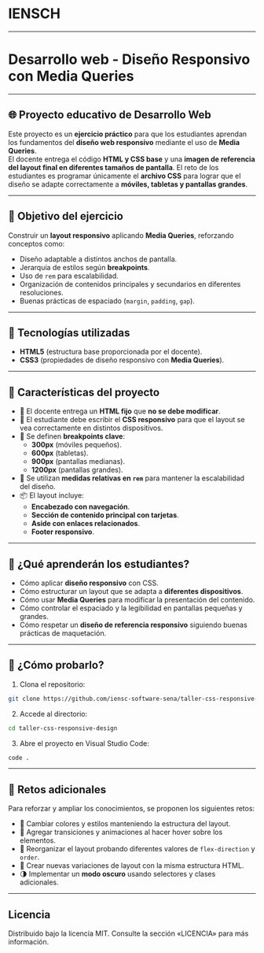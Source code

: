 # IENSCH  

---

# Desarrollo web - Diseño Responsivo con Media Queries  

---

## 🌐 Proyecto educativo de Desarrollo Web  

Este proyecto es un **ejercicio práctico** para que los estudiantes aprendan los 
fundamentos del **diseño web responsivo** mediante el uso de **Media Queries**.  
El docente entrega el código **HTML y CSS base** y una **imagen de referencia del layout 
final en diferentes tamaños de pantalla**. El reto de los estudiantes es programar 
únicamente el **archivo CSS** para lograr que el diseño se adapte correctamente a 
**móviles, tabletas y pantallas grandes**.  

---

## 🚀 Objetivo del ejercicio  

Construir un **layout responsivo** aplicando **Media Queries**, reforzando conceptos como:  

- Diseño adaptable a distintos anchos de pantalla.  
- Jerarquía de estilos según **breakpoints**.  
- Uso de `rem` para escalabilidad.  
- Organización de contenidos principales y secundarios en diferentes resoluciones.  
- Buenas prácticas de espaciado (`margin`, `padding`, `gap`).  

---

## 📌 Tecnologías utilizadas  

- **HTML5** (estructura base proporcionada por el docente).  
- **CSS3** (propiedades de diseño responsivo con **Media Queries**).  

---

## 🎯 Características del proyecto  

- 🧩 El docente entrega un **HTML fijo** que **no se debe modificar**.  
- 🎨 El estudiante debe escribir el **CSS responsivo** para que el layout se vea correctamente en distintos dispositivos.  
- 📱 Se definen **breakpoints clave**:  
  - **300px** (móviles pequeños).  
  - **600px** (tabletas).  
  - **900px** (pantallas medianas).  
  - **1200px** (pantallas grandes).  
- 📐 Se utilizan **medidas relativas en `rem`** para mantener la escalabilidad del diseño.  
- 📦 El layout incluye:  
  - **Encabezado con navegación**.  
  - **Sección de contenido principal con tarjetas**.  
  - **Aside con enlaces relacionados**.  
  - **Footer responsivo**.  

---

## 🧠 ¿Qué aprenderán los estudiantes?  

- Cómo aplicar **diseño responsivo** con CSS.  
- Cómo estructurar un layout que se adapta a **diferentes dispositivos**.  
- Cómo usar **Media Queries** para modificar la presentación del contenido.  
- Cómo controlar el espaciado y la legibilidad en pantallas pequeñas y grandes.  
- Cómo respetar un **diseño de referencia responsivo** siguiendo buenas prácticas de maquetación.  

---

## 🧪 ¿Cómo probarlo?  

1. Clona el repositorio:  
```bash
git clone https://github.com/iensc-software-sena/taller-css-responsive-design.git
```

2. Accede al directorio:
```bash
cd taller-css-responsive-design
```

3.	Abre el proyecto en Visual Studio Code:
```bash
code .
```

---

## 📌 Retos adicionales  

Para reforzar y ampliar los conocimientos, se proponen los siguientes retos:  

- 🔲 Cambiar colores y estilos manteniendo la estructura del layout.  
- 🎨 Agregar transiciones y animaciones al hacer hover sobre los elementos.  
- 🧭 Reorganizar el layout probando diferentes valores de `flex-direction` y `order`.  
- 🔀 Crear nuevas variaciones de layout con la misma estructura HTML.  
- 🌗 Implementar un **modo oscuro** usando selectores y clases adicionales.  

---

## Licencia
Distribuido bajo la licencia MIT. Consulte la sección «LICENCIA» para más información.